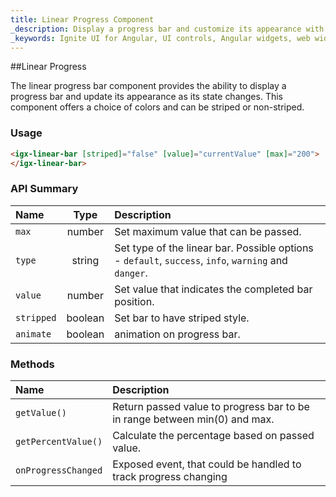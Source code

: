 ```yaml
---
title: Linear Progress Component
_description: Display a progress bar and customize its appearance with endless color and striping options with Ignite UI for Angular Linear Progress Bar component. 
_keywords: Ignite UI for Angular, UI controls, Angular widgets, web widgets, UI widgets, Angular, Native Angular Components Suite, Native Angular Controls, Native Angular Components Library, Angular Linear Progress components, Angular Linear Progress controls
---
```


##Linear Progress

The linear progress bar component provides the ability to display a progress bar and update its appearance as its state changes. This component offers a choice of colors and can be striped or non-striped.

### Usage
```html
<igx-linear-bar [striped]="false" [value]="currentValue" [max]="200">
</igx-linear-bar>
```

### API Summary
| Name   |       Type      |  Description |
|:----------|:-------------:|:------|
| `max` |  number | Set maximum value that can be passed. |
| `type` |  string | Set type of the linear bar. Possible options - `default`, `success`, `info`, `warning` and `danger`. |
| `value` |  number | Set value that indicates the completed bar position. |
| `stripped` |  boolean | Set bar to have striped style. |
| `animate` |  boolean | animation on progress bar. |

### Methods
| Name   |  Description |
|:----------|:------|
| `getValue()` | Return passed value to progress bar to be in range between min(0) and max. |
| `getPercentValue()` | Calculate the percentage based on passed value. |
| `onProgressChanged` | Exposed event, that could be handled to track progress changing |
